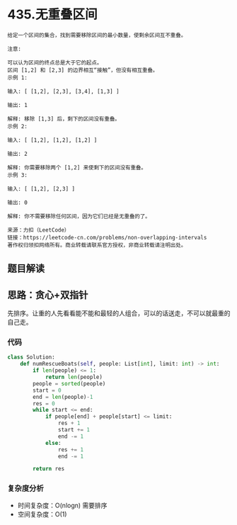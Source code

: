 # 435.无重叠区间

~~~typora
给定一个区间的集合，找到需要移除区间的最小数量，使剩余区间互不重叠。

注意:

可以认为区间的终点总是大于它的起点。
区间 [1,2] 和 [2,3] 的边界相互“接触”，但没有相互重叠。
示例 1:

输入: [ [1,2], [2,3], [3,4], [1,3] ]

输出: 1

解释: 移除 [1,3] 后，剩下的区间没有重叠。
示例 2:

输入: [ [1,2], [1,2], [1,2] ]

输出: 2

解释: 你需要移除两个 [1,2] 来使剩下的区间没有重叠。
示例 3:

输入: [ [1,2], [2,3] ]

输出: 0

解释: 你不需要移除任何区间，因为它们已经是无重叠的了。

来源：力扣（LeetCode）
链接：https://leetcode-cn.com/problems/non-overlapping-intervals
著作权归领扣网络所有。商业转载请联系官方授权，非商业转载请注明出处。
~~~

## 题目解读



## 思路：贪心+双指针

先排序。让重的人先看看能不能和最轻的人组合，可以的话送走，不可以就最重的自己走。

### 代码

~~~python
class Solution:
    def numRescueBoats(self, people: List[int], limit: int) -> int:
        if len(people) <= 1:
            return len(people)
        people = sorted(people)
        start = 0
        end = len(people)-1
        res = 0
        while start <= end:
            if people[end] + people[start] <= limit:
                res + 1
                start += 1
                end -= 1
            else:
                res += 1
                end -= 1

        return res
~~~

### 复杂度分析

- 时间复杂度：O(nlogn)  需要排序
- 空间复杂度：O(1) 

